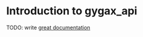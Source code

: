 # Introduction to gygax_api

TODO: write [great documentation](http://jacobian.org/writing/great-documentation/what-to-write/)
